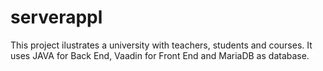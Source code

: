 # serverappl
This project ilustrates a university with teachers, students and courses.
It uses JAVA for Back End, Vaadin for Front End and MariaDB as database.
